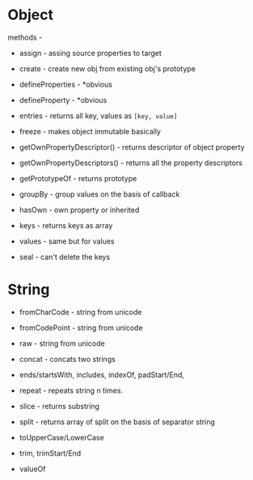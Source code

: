 
# Object

methods - 
* assign - assing source properties to target 
* create - create new obj from existing obj's prototype
* defineProperties - *obvious
* defineProperty - *obvious
* entries - returns all key, values as `[key, value]`
* freeze - makes object immutable basically
* getOwnPropertyDescriptor() - returns descriptor of object property

* getOwnPropertyDescriptors() - returns all the property descriptors

* getPrototypeOf - returns prototype

* groupBy - group values on the basis of callback

* hasOwn - own property or inherited

* keys - returns keys as array

* values - same but for values

* seal - can't delete the keys


# String 

* fromCharCode - string from unicode 
* fromCodePoint - string from unicode 
* raw - string from unicode 
* concat - concats two strings
* ends/startsWith, includes, indexOf, padStart/End, 
* repeat - repeats string n times.
* slice - returns substring
* split - returns array of split on the basis of separator string
* toUpperCase/LowerCase
* trim, trimStart/End

* valueOf









